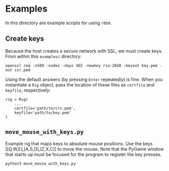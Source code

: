 # Examples

In this directory are example scripts for using `r0b0`.

## Create keys
Because the host creates a secure network with SSL, we must create keys.
From within this `examples/` directory:
```
openssl req -x509 -nodes -days 365 -newkey rsa:2048 -keyout key.pem -out csr.pem
```
Using the default answers (by pressing `Enter` repeatedly) is fine.
When you instantiate a `Rig` object, pass the location of these files as `certfile` and `keyfile`, respectively:
```
rig = Rig(
    ...
    certfile='path/to/crs.pem',
    keyfile='path/to/key.pem'
)
```

## `move_mouse_with_keys.py`
Example rig that maps keys to absolute mouse positions.
Use the keys [[Q,W,E],[A,S,D],[Z,X,C]] to move the mouse.
Note that the PyGame window that starts up *must* be focused for the program to register the key presses.
```
python3 move_mouse_with_keys.py
```

